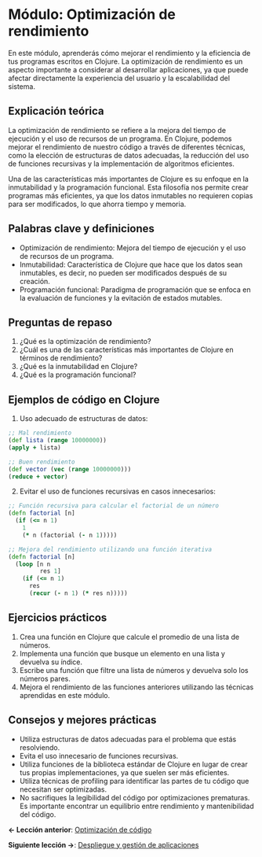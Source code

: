 
# Módulo: Optimización de rendimiento

En este módulo, aprenderás cómo mejorar el rendimiento y la eficiencia de tus programas escritos en Clojure. La optimización de rendimiento es un aspecto importante a considerar al desarrollar aplicaciones, ya que puede afectar directamente la experiencia del usuario y la escalabilidad del sistema.

## Explicación teórica

La optimización de rendimiento se refiere a la mejora del tiempo de ejecución y el uso de recursos de un programa. En Clojure, podemos mejorar el rendimiento de nuestro código a través de diferentes técnicas, como la elección de estructuras de datos adecuadas, la reducción del uso de funciones recursivas y la implementación de algoritmos eficientes.

Una de las características más importantes de Clojure es su enfoque en la inmutabilidad y la programación funcional. Esta filosofía nos permite crear programas más eficientes, ya que los datos inmutables no requieren copias para ser modificados, lo que ahorra tiempo y memoria.

## Palabras clave y definiciones

- Optimización de rendimiento: Mejora del tiempo de ejecución y el uso de recursos de un programa.
- Inmutabilidad: Característica de Clojure que hace que los datos sean inmutables, es decir, no pueden ser modificados después de su creación.
- Programación funcional: Paradigma de programación que se enfoca en la evaluación de funciones y la evitación de estados mutables.

## Preguntas de repaso

1. ¿Qué es la optimización de rendimiento?
2. ¿Cuál es una de las características más importantes de Clojure en términos de rendimiento?
3. ¿Qué es la inmutabilidad en Clojure?
4. ¿Qué es la programación funcional?

## Ejemplos de código en Clojure

1. Uso adecuado de estructuras de datos:

```clojure
;; Mal rendimiento
(def lista (range 10000000))
(apply + lista)

;; Buen rendimiento
(def vector (vec (range 10000000)))
(reduce + vector)
```

2. Evitar el uso de funciones recursivas en casos innecesarios:

```clojure
;; Función recursiva para calcular el factorial de un número
(defn factorial [n]
  (if (<= n 1)
    1
    (* n (factorial (- n 1)))))

;; Mejora del rendimiento utilizando una función iterativa
(defn factorial [n]
  (loop [n n
         res 1]
    (if (<= n 1)
      res
      (recur (- n 1) (* res n)))))
```

## Ejercicios prácticos

1. Crea una función en Clojure que calcule el promedio de una lista de números.
2. Implementa una función que busque un elemento en una lista y devuelva su índice.
3. Escribe una función que filtre una lista de números y devuelva solo los números pares.
4. Mejora el rendimiento de las funciones anteriores utilizando las técnicas aprendidas en este módulo.

## Consejos y mejores prácticas

- Utiliza estructuras de datos adecuadas para el problema que estás resolviendo.
- Evita el uso innecesario de funciones recursivas.
- Utiliza funciones de la biblioteca estándar de Clojure en lugar de crear tus propias implementaciones, ya que suelen ser más eficientes.
- Utiliza técnicas de profiling para identificar las partes de tu código que necesitan ser optimizadas.
- No sacrifiques la legibilidad del código por optimizaciones prematuras. Es importante encontrar un equilibrio entre rendimiento y mantenibilidad del código.

**<- Lección anterior**: [Optimización de código](optimizacion_de_codigo.md)

**Siguiente lección ->**: [Despliegue y gestión de aplicaciones](despliegue_y_gestion_de_aplicaciones.md)

